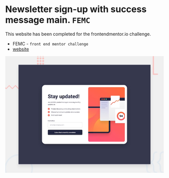 # Newsletter sign-up with success message main. `FEMC`

This website has been completed for the frontendmentor.io challenge.

- FEMC - `front end mentor challenge`
- [website](https://femc-sign-upmsg.netlify.app)

<img title="screnshot" alt="Image" src="./design/desktop-preview.jpg">